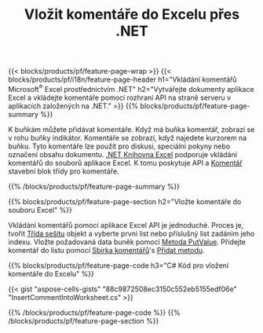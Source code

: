 ﻿---
title: Vložit komentáře do Excelu přes .NET
url: /cs/net/comment/
description: C# zdrojové kódy, které umožňují vložit komentář do souborů Microsoft Excel pomocí knihovny .NET. 
---
{{< blocks/products/pf/feature-page-wrap >}}
{{< blocks/products/pf/i18n/feature-page-header h1="Vkládání komentářů Microsoft<sup>&reg;</sup> Excel prostřednictvím .NET" h2="Vytvářejte dokumenty aplikace Excel a vkládejte komentáře pomocí rozhraní API na straně serveru v aplikacích založených na .NET." >}}
{{% blocks/products/pf/feature-page-summary %}}

K buňkám můžete přidávat komentáře. Když má buňka komentář, zobrazí se v rohu buňky indikátor. Komentáře se zobrazí, když najedete kurzorem na buňku. Tyto komentáře lze použít pro diskusi, speciální pokyny nebo označení obsahu dokumentu. [.NET Knihovna Excel](/cells/net/) podporuje vkládání komentářů do souborů aplikace Excel. K tomu poskytuje API a [Komentář](https://reference.aspose.com/cells/net/aspose.cells/comment) stavební blok třídy pro komentáře.

{{% /blocks/products/pf/feature-page-summary %}}

{{% blocks/products/pf/feature-page-section h2="Vložte komentáře do souboru Excel" %}}

Vkládání komentářů pomocí aplikace Excel API je jednoduché. Proces je, tvořit [Třída sešitu](https://reference.aspose.com/cells/net/aspose.cells/workbook) objekt a vyberte první list nebo příslušný list zadáním jeho indexu. Vložte požadovaná data buněk pomocí [Metoda PutValue](https://reference.aspose.com/cells/net/aspose.cells/cell/methods/putvalue/index). Přidejte komentář do listu pomocí [Sbírka komentářů](https://reference.aspose.com/cells/net/aspose.cells/commentcollection)'s [Přidat metodu](https://reference.aspose.com/cells/net/aspose.cells.commentcollection/add/methods/1).

{{% blocks/products/pf/feature-page-code h3="C# Kód pro vložení komentáře do Excelu" %}}

{{< gist "aspose-cells-gists" "88c9872508ec3150c552eb5155edf06e" "InsertCommentIntoWorksheet.cs" >}}

{{% /blocks/products/pf/feature-page-code %}}
{{% /blocks/products/pf/feature-page-section %}}
